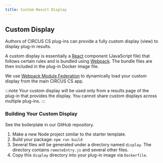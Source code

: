 ```yaml
---
title: Custom Result Display
---
```


## Custom Display

Authors of CIRCUS CS plug-ins can provide a fully custom display (view) to display plug-in results.

A custom display is essentially a [React](https://reactjs.org/) component (JavaScript file) that follows certain rules and is bundled using [Webpack](https://webpack.js.org/). The bundle files are then included in the plug-in Docker image file.

We use [Webpack Module Federation](https://module-federation.github.io/) to dynamically load your custom display from the main CIRCUS CS app.

:::note
Your custom display will be used only from a results page of the plug-in that provides the display. You cannot share custom displays across multiple plug-ins.
:::

### Building Your Custom Display

See the boilerplate in our GitHub repository.

1. Make a new Node project similar to the starter template.
2. Build your package: `npm run build`
3. Several files will be generated under a directory named `display`. The directory contains `remoteEntry.js` and several other files.
4. Copy this `display` directory into your plug-in image via `Dockerfile`.
